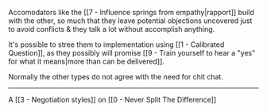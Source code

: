 Accomodators like the [[7 - Influence springs from empathy|rapport]] build with the other, so much that they leave potential objections uncovered just to avoid conflicts & they talk a lot without accomplish anything.

It's possible to stree them to implementation using [[1 - Calibrated Question]], as they possibly will promise [[9 - Train yourself to hear a "yes" for what it means|more than can be delivered]].

Normally the other types do not agree with the need for chit chat.

---

A [[3 - Negotiation styles]] on [[0 - Never Split The Difference]]
